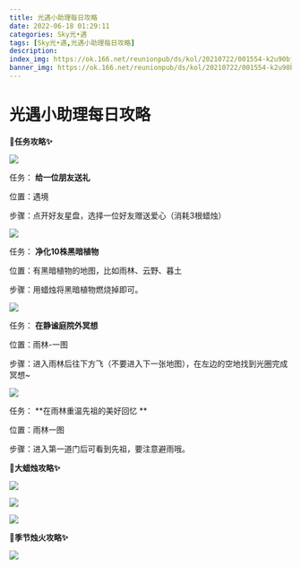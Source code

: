 ```yaml
---
title: 光遇小助理每日攻略
date: 2022-06-18 01:29:11
categories: Sky光•遇
tags: [Sky光•遇,光遇小助理每日攻略]
description: 
index_img: https://ok.166.net/reunionpub/ds/kol/20210722/001554-k2u90bj7ay.png?imageView&thumbnail=600x0&type=jpg
banner_img: https://ok.166.net/reunionpub/ds/kol/20210722/001554-k2u90bj7ay.png?imageView&thumbnail=600x0&type=jpg
---
```

# 光遇小助理每日攻略
**🎉任务攻略✨**

![](https://ok.166.net/reunionpub/ds/kol/20220617/000136-ae5lf0idmp.png)

任务： **给一位朋友送礼**

位置：遇境

步骤：点开好友星盘，选择一位好友赠送爱心（消耗3根蜡烛）

![](https://ok.166.net/reunionpub/ds/kol/20220618/005828-to18sgrim6.png)

任务： **净化10株黑暗植物**

位置：有黑暗植物的地图，比如雨林、云野、暮土

步骤：用蜡烛将黑暗植物燃烧掉即可。

  

![](https://ok.166.net/reunionpub/ds/kol/20220618/005852-j0ow8q769c.png)

任务： **在静谧庭院外冥想**

位置：雨林-一图

步骤：进入雨林后往下方飞（不要进入下一张地图），在左边的空地找到光圈完成冥想~

![](https://ok.166.net/reunionpub/ds/kol/20220618/010936-ygbp8rsies.png)

任务： **在雨林重温先祖的美好回忆  **

位置：雨林一图

步骤：进入第一道门后可看到先祖，要注意避雨哦。

 **🎉大蜡烛攻略✨**

![](https://ok.166.net/reunionpub/ds/kol/20220618/010206-1mr6t5ck4o.png)

![](https://ok.166.net/reunionpub/ds/kol/20220618/010518-sgzrpvyi3d.png)

![](https://ok.166.net/reunionpub/ds/kol/20220618/005946-c0bd8sjgl1.png)

  

 **🎉季节烛火攻略✨**

![](https://ok.166.net/reunionpub/ds/kol/20220618/010540-pr0ls6dkbj.png)

  

  

  

